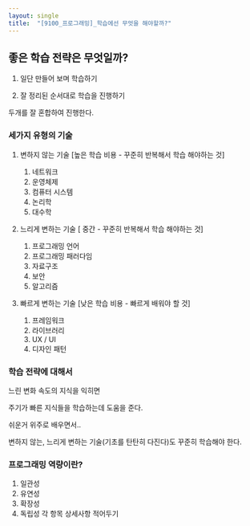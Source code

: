```yaml
---
layout: single
title:  "[9100_프로그래밍]_학습에선 무엇을 해야할까?" 
---
```




## 좋은 학습 전략은 무엇일까?

1. 일단 만들어 보며 학습하기

2. 잘 정리된 순서대로 학습을 진행하기

두개를 잘 혼합하여 진행한다.



### 세가지 유형의 기술

1. 변하지 않는 기술 [높은 학습 비용 - 꾸준히 반복해서 학습 해야하는 것]

   1. 네트워크
   2. 운영체제
   3. 컴퓨터 시스템
   4. 논리학
   5. 대수학

   

2. 느리게 변하는 기술 [ 중간 -   꾸준히 반복해서 학습 해야하는 것]

   1. 프로그래밍 언어
   2. 프로그래밍 패러다임
   3. 자료구조
   4. 보안
   5. 알고리즘

   

3. 빠르게 변하는 기술 [낮은 학습 비용 - 빠르게 배워야 할 것]

   1. 프레임워크
   2. 라이브러리
   3. UX / UI
   4. 디자인 패턴



### 학습 전략에 대해서

느린 변화 속도의 지식을 익히면

주기가 빠른 지식들을 학습하는데 도움을 준다.



쉬운거 위주로 배우면서..

변하지 않는, 느리게 변하는 기술(기초를 탄탄히 다진다)도 꾸준히 학습해야 한다.



### 프로그래밍 역량이란?

1. 일관성
2. 유연성
3. 확장성
4. 독립성
각 항목 상세사항 적어두기
